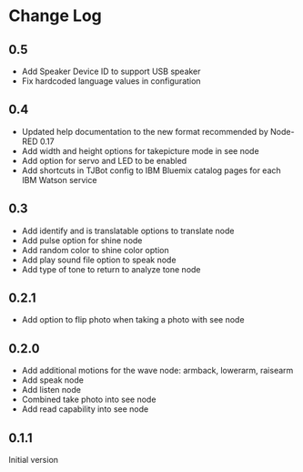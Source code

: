 # Change Log

## 0.5
* Add Speaker Device ID to support USB speaker
* Fix hardcoded language values in configuration

## 0.4
* Updated help documentation to the new format recommended by Node-RED 0.17
* Add width and height options for takepicture mode in see node
* Add option for servo and LED to be enabled
* Add shortcuts in TJBot config to IBM Bluemix catalog pages for each IBM Watson service

## 0.3
* Add identify and is translatable options to translate node
* Add pulse option for shine node
* Add random color to shine color option
* Add play sound file option to speak node
* Add type of tone to return to analyze tone node

## 0.2.1
* Add option to flip photo when taking a photo with see node

## 0.2.0
* Add additional motions for the wave node: armback, lowerarm, raisearm
* Add speak node
* Add listen node
* Combined take photo into see node
* Add read capability into see node

## 0.1.1

Initial version
